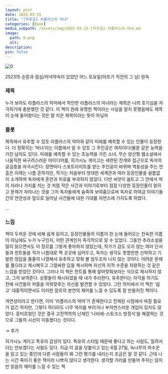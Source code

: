 ```yaml
---
layout: post
date: 2025-03-15
title: "[독후감] 라플라스의 마녀"
categories: [Book]
media_subpath: /assets/img/2025-03-15-[독후감]-라플라스의-마녀.md
image:
  path: 0.png
  alt:  
description:  
pin: false
---
```



![0](/0.png)


252315 순훈과 점심/저녁약속이 있었던 어느 토요일(아프기 직전의 그 날) 완독


### 제목


누가 보아도 라플라스의 악마에서 착안한 라플라스의 마녀라는 제목은 나의 호기심을 자극하기에 충분했던 것 같다. 이 책이 원래 유명한 책이라는 사실을 알지 못했음에도 제목이 눈에 들어왔다는 것은 잘 지은 제목이라는 뜻이 아닐까


### 플롯


제목에서 유추할 수 있듯 라플라스의 악마와 같이 미래를 예측할 수 있는 인물이 등장한다. 더 정확히는 ‘마녀’라는 이름에서 알 수 있듯 그 주인공은 여자이다(물론 같은 능력을 가진 남자도 있다). 미래를 예측할 수 있는 초능력을 가진 소녀. 무슨 양산형 웹소설에서 나옴직한 싸구려스러운 아이디어를, 히가시노 게이고는 세련된 전개와 접근으로 독자의 궁금증을 자극시킨다. 장면마다 스포트라이트를 받는 주인공이 바뀌며 역동성을 주는 연출은 이제는 나름 흔하지만, 작가는 처음부터 방대한 세계관과 여러 등장인물을 쉴틈없이 소개하여 독자에게 혼란과 피로를 부과하지 않았다. 다만 씨앗이 움트고 그 안에서 싹이 자라나 가지를 치는 것 처럼 작은 사건과 이야기로부터 점점 다양한 등장인물이 얽히고 문제가 자라나는 것을 그저 독자들에게 숨죽여 보여줌으로써 독자로 하여금 이야기들 간의 연관성과 앞으로 일어날 사건들에 대한 기대를 자연스레 가지도록 하였다.


…


### 느낌


책이 두꺼운 것에 비해 쉽게 읽히고, 등장인물들의 이름이 한 눈에 들어오는 친숙한 이름이 아님에도 누가 누구인지, 어떤 관계인지 즉각적으로 알 수 있었다. 그동안 추리소설을 많이 읽으면서도 이 장르를 그렇게 좋아하지 않았는데, 작가가 감도 오지 않는 여러 단서들과 힌트들을 작가 나름대로 책 곳곳에 심어두고, 독자는 생각도 못할만한 신박하고 기발한 정답을 줄줄히 나열해서 유추하고 맞춰 볼 엄두조차 나지 않는 것이다. 어려운 문제를 풀으라고 제시해두고 그럴싸한 답을 제시하며 자신의 지적 수준을 자랑하는 것 같은 느낌을 받았던 것이다. 그러나 이 책은 힌트를 통해 알아맞춰보라는 식으로 제시하지 않고, 그저 보여준다. 상황들이 제시되었을 때 내가 추리한다, 유추한다는 자각을 하기도 전에 사건들의 퍼즐을 끼워맞추는 자신을 발견할 수 있었다. 그런 의미에서 이 책은 ‘쉽고’ 대중적이면서도 이러한 장르의 본연의 재미를 느낄 수 있도록 잘 만들어진 책이다. 


개연성이라고 한다면, 이미 ‘라플라스의 악마’가 존재한다고 전제된 시점에서 따질 필요가 없긴 하지만, 그렇다 하더라도 너무 억지를 부리거나 부자연스러운 개입이 있지도 않았다. 흥미로웠던 것은 결국 고전역학의 난제인 ‘나비에-스토크스 방정식’을 해결하는 것으로 그들의 시선이 이동했다는 것이다.  


→ 추가


히가시노 게이고 특유의 감성이 있다. 특유의 스타일 때문에 좋다고 하는 사람도, 질려서 더는 안보겠다는 사람도 있다. 지금 이 글을 덧붙이고 있는 6월 27일, 녹나무의 파수꾼을 읽고 있는 중인데 다른 사람들이 왜 그런 평가를 내리는지 조금은 알 것 같다. 근데 나는 시간 죽이기 좋은 책이라 나쁘지 않다고 생각한다. 생각할 거리를 만들어 주지는 않지만 읽음의 재미를 느낄 수 있는 책



<script>
  window.MathJax = {
    tex: {
      macros: {
        R: "\\mathbb{R}",
        N: "\\mathbb{N}",
        Z: "\\mathbb{Z}",
        Q: "\\mathbb{Q}",
        C: "\\mathbb{C}",
        proj: "\\operatorname{proj}",
        rank: "\\operatorname{rank}",
        im: "\\operatorname{im}",
        dom: "\\operatorname{dom}",
        codom: "\\operatorname{codom}",
        argmax: "\\operatorname*{arg\,max}",
        argmin: "\\operatorname*{arg\,min}",
        "\{": "\\lbrace",
        "\}": "\\rbrace",
        sub: "\\subset",
        sup: "\\supset",
        sube: "\\subseteq",
        supe: "\\supseteq"
      },
      tags: "ams",
      strict: false, 
      inlineMath: [["$", "$"], ["\\(", "\\)"]],
      displayMath: [["$$", "$$"], ["\\[", "\\]"]]
    },
    options: {
      skipHtmlTags: ["script", "noscript", "style", "textarea", "pre"]
    }
  };
</script>
<script async src="https://cdn.jsdelivr.net/npm/mathjax@3/es5/tex-mml-chtml.js"></script>
